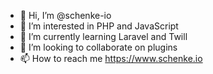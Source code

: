 - 👋 Hi, I’m @schenke-io
- 👀 I’m interested in PHP and JavaScript
- 🌱 I’m currently learning Laravel and Twill
- 💞️ I’m looking to collaborate on plugins
- 📫 How to reach me https://www.schenke.io

<!---
schenke-io/schenke-io is a ✨ special ✨ repository because its `README.md` (this file) appears on your GitHub profile.
You can click the Preview link to take a look at your changes.
--->
